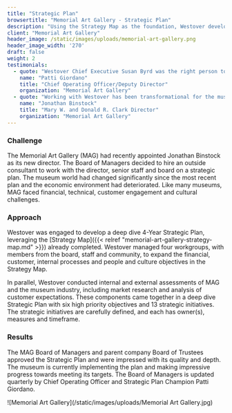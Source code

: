 ```yaml
---
title: "Strategic Plan"
browsertitle: "Memorial Art Gallery - Strategic Plan"
description: "Using the Strategy Map as the foundation, Westover developed a deep dive Strategic Plan, with broad participation from the museum's constituencies."
client: "Memorial Art Gallery"
header_image: /static/images/uploads/memorial-art-gallery.png
header_image_width: '270'
draft: false
weight: 2
testimonials:
  - quote: "Westover Chief Executive Susan Byrd was the right person to guide the MAG through its first deep dive strategic plan. Her thoughtful approach produced a plan that reflects market research and analysis as well as input from our many constituencies – museum members, volunteers, donors, staff, board members, and the community. We continue to call on her to help us with challenges as we implement the plan."
    name: "Patti Giordano"
    title: "Chief Operating Officer/Deputy Director"
    organization: "Memorial Art Gallery"
  - quote: "Working with Westover has been transformational for the museum. The Board of Managers and staff now understand clearly the challenges the museum faces and how to address them. The Strategy Map and Strategic Plan are valuable references for us as we follow the defined strategic direction. Susan Byrd was a thoughtful guide who made the strategic planning process not only effective but fun."
    name: "Jonathan Binstock"
    title: "Mary W. and Donald R. Clark Director"
    organization: "Memorial Art Gallery"
---
```

### Challenge
The Memorial Art Gallery (MAG) had recently appointed Jonathan Binstock as its new director. The Board of Managers decided to hire an outside consultant to work with the director, senior staff and board on a strategic plan. The museum world had changed significantly since the most recent plan and the economic environment had deteriorated. Like many museums, MAG faced financial, technical, customer engagement and cultural challenges.  

### Approach
Westover was engaged to develop a deep dive 4-Year Strategic Plan, leveraging the [Strategy Map]({{< relref "memorial-art-gallery-strategy-map.md" >}}) already completed. Westover managed four workgroups, with members from the board, staff and community, to expand the financial, customer, internal processes and people and culture objectives in the Strategy Map. 

In parallel, Westover conducted internal and external assessments of MAG and the museum industry, including market research and analysis of customer expectations. These components came together in a deep dive Strategic Plan with six high priority objectives and 13 strategic initiatives. The strategic initiatives are carefully defined, and each has owner(s), measures and timeframe. 
  
### Results
The MAG Board of Managers and parent company Board of Trustees approved the Strategic Plan and were impressed with its quality and depth. The museum is currently implementing the plan and making impressive progress towards meeting its targets. The Board of Managers is updated quarterly by Chief Operating Officer and Strategic Plan Champion Patti Giordano.

![Memorial Art Gallery](/static/images/uploads/Memorial Art Gallery.jpg)
